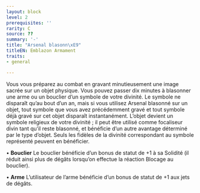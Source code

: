 ```yaml
---
layout: block
level: 2
prerequisites: ''
rarity: C
source: ??
summary: '-'
title: "Arsenal blasonn\xE9"
titleEN: Emblazon Armament
traits:
- general

---
```


<p>Vous vous préparez au combat en gravant minutieusement une image sacrée sur un objet physique. Vous pouvez passer dix minutes à blasonner une arme ou un bouclier d’un symbole de votre divinité. Le symbole ne disparaît qu’au bout d’un an, mais si vous utilisez Arsenal blasonné sur un objet, tout symbole que vous avez précédemment gravé et tout symbole déjà gravé sur cet objet disparaît instantanément. L’objet devient un symbole religieux de votre divinité ; il peut être utilisé comme focaliseur divin tant qu’il reste blasonné, et bénéficie d’un autre avantage déterminé par le type d’objet. Seuls les fidèles de la divinité correspondant au symbole représenté peuvent en bénéficier.</p>
<p>• <strong>Bouclier</strong> Le bouclier bénéficie d’un bonus de statut de +1 à sa Solidité (il réduit ainsi plus de dégâts lorsqu’on effectue la réaction Blocage au bouclier).</p>
<p>• <strong>Arme</strong>  L’utilisateur de l’arme bénéficie d’un bonus de statut de +1 aux jets de dégâts.</p>
